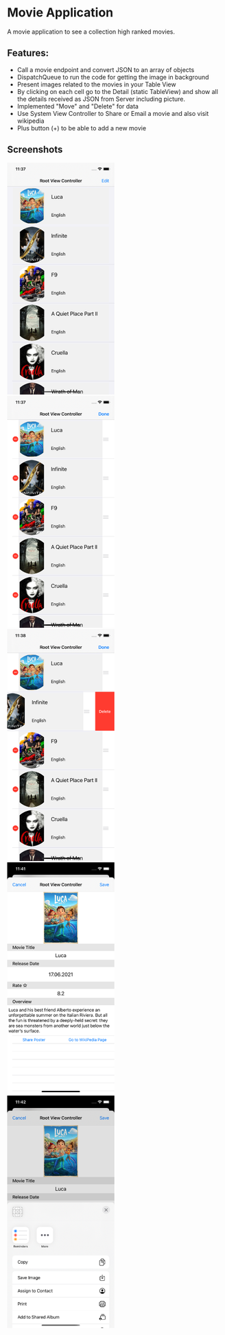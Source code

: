 # Movie Application

A movie application to see a collection high ranked movies.


## Features:

* Call a movie endpoint and convert JSON to an array of objects
* DispatchQueue to run the code for getting the image in background
* Present images related to the movies in your Table View
* By clicking on each cell go to the Detail (static TableView) and show all the details
received as JSON from Server including picture.
* Implemented "Move" and "Delete" for data
* Use System View Controller to Share or Email a movie and also visit wikipedia
* Plus button (+) to be able to add a new movie


## Screenshots

<p float="left">

<img src = "Project IOS 2 Json Modified Verison/Screenshots/MainPage.png" width = "250">
&nbsp;&nbsp;
<img src = "Project IOS 2 Json Modified Verison/Screenshots/EditBtnPressed.png" width = "250">
&nbsp;&nbsp;
<img src = "Project IOS 2 Json Modified Verison/Screenshots/DeleteAnObject.png" width = "250">
&nbsp;&nbsp;
<img src = "Project IOS 2 Json Modified Verison/Screenshots/AnItemPressed.png" width = "250">
&nbsp;&nbsp;
<img src = "Project IOS 2 Json Modified Verison/Screenshots/ShareBtnPressedToShareThePosterOfImage.png" width = "250">


</p>
